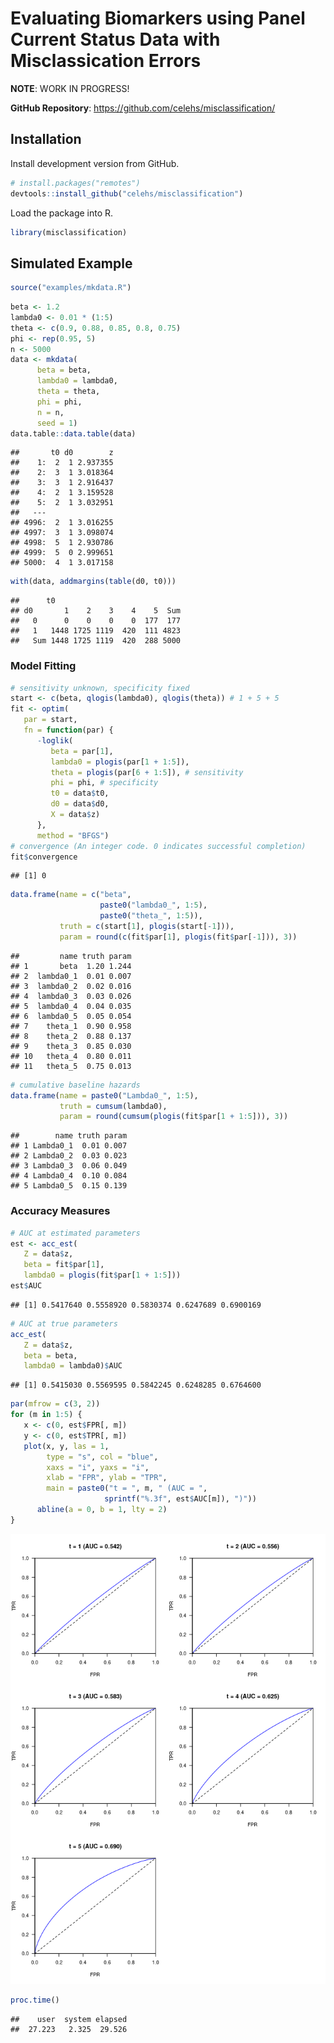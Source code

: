 
# Evaluating Biomarkers using Panel Current Status Data with Misclassication Errors

**NOTE**: WORK IN PROGRESS\!

**GitHub Repository**: <https://github.com/celehs/misclassification/>

## Installation

Install development version from GitHub.

``` r
# install.packages("remotes")
devtools::install_github("celehs/misclassification")
```

Load the package into R.

``` r
library(misclassification)
```

## Simulated Example

``` r
source("examples/mkdata.R")
```

``` r
beta <- 1.2
lambda0 <- 0.01 * (1:5)
theta <- c(0.9, 0.88, 0.85, 0.8, 0.75)
phi <- rep(0.95, 5)
n <- 5000
data <- mkdata(
      beta = beta,
      lambda0 = lambda0,
      theta = theta,
      phi = phi,
      n = n,
      seed = 1)
data.table::data.table(data)
```

    ##       t0 d0        z
    ##    1:  2  1 2.937355
    ##    2:  3  1 3.018364
    ##    3:  3  1 2.916437
    ##    4:  2  1 3.159528
    ##    5:  2  1 3.032951
    ##   ---               
    ## 4996:  2  1 3.016255
    ## 4997:  3  1 3.098074
    ## 4998:  5  1 2.930786
    ## 4999:  5  0 2.999651
    ## 5000:  4  1 3.017158

``` r
with(data, addmargins(table(d0, t0)))
```

    ##      t0
    ## d0       1    2    3    4    5  Sum
    ##   0      0    0    0    0  177  177
    ##   1   1448 1725 1119  420  111 4823
    ##   Sum 1448 1725 1119  420  288 5000

### Model Fitting

``` r
# sensitivity unknown, specificity fixed
start <- c(beta, qlogis(lambda0), qlogis(theta)) # 1 + 5 + 5
fit <- optim(
   par = start,
   fn = function(par) {
      -loglik(
         beta = par[1],
         lambda0 = plogis(par[1 + 1:5]),
         theta = plogis(par[6 + 1:5]), # sensitivity
         phi = phi, # specificity
         t0 = data$t0,
         d0 = data$d0,
         X = data$z)
      },
      method = "BFGS")
# convergence (An integer code. 0 indicates successful completion)
fit$convergence
```

    ## [1] 0

``` r
data.frame(name = c("beta", 
                    paste0("lambda0_", 1:5), 
                    paste0("theta_", 1:5)),
           truth = c(start[1], plogis(start[-1])), 
           param = round(c(fit$par[1], plogis(fit$par[-1])), 3))
```

    ##         name truth param
    ## 1       beta  1.20 1.244
    ## 2  lambda0_1  0.01 0.007
    ## 3  lambda0_2  0.02 0.016
    ## 4  lambda0_3  0.03 0.026
    ## 5  lambda0_4  0.04 0.035
    ## 6  lambda0_5  0.05 0.054
    ## 7    theta_1  0.90 0.958
    ## 8    theta_2  0.88 0.137
    ## 9    theta_3  0.85 0.030
    ## 10   theta_4  0.80 0.011
    ## 11   theta_5  0.75 0.013

``` r
# cumulative baseline hazards
data.frame(name = paste0("Lambda0_", 1:5),
           truth = cumsum(lambda0),
           param = round(cumsum(plogis(fit$par[1 + 1:5])), 3))
```

    ##        name truth param
    ## 1 Lambda0_1  0.01 0.007
    ## 2 Lambda0_2  0.03 0.023
    ## 3 Lambda0_3  0.06 0.049
    ## 4 Lambda0_4  0.10 0.084
    ## 5 Lambda0_5  0.15 0.139

### Accuracy Measures

``` r
# AUC at estimated parameters
est <- acc_est(
   Z = data$z, 
   beta = fit$par[1], 
   lambda0 = plogis(fit$par[1 + 1:5]))
est$AUC
```

    ## [1] 0.5417640 0.5558920 0.5830374 0.6247689 0.6900169

``` r
# AUC at true parameters
acc_est(
   Z = data$z, 
   beta = beta, 
   lambda0 = lambda0)$AUC
```

    ## [1] 0.5415030 0.5569595 0.5842245 0.6248285 0.6764600

``` r
par(mfrow = c(3, 2))
for (m in 1:5) {
   x <- c(0, est$FPR[, m])
   y <- c(0, est$TPR[, m])
   plot(x, y, las = 1, 
        type = "s", col = "blue",
        xaxs = "i", yaxs = "i", 
        xlab = "FPR", ylab = "TPR",
        main = paste0("t = ", m, " (AUC = ", 
                     sprintf("%.3f", est$AUC[m]), ")"))
      abline(a = 0, b = 1, lty = 2)   
}
```

![](README_files/figure-gfm/ROC-1.png)<!-- -->

``` r
proc.time()
```

    ##    user  system elapsed 
    ##  27.223   2.325  29.526
